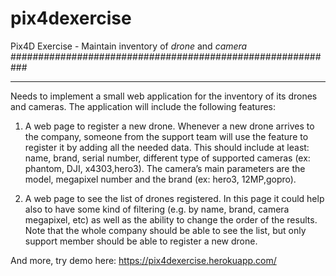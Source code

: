 # pix4dexercise

Pix4D Exercise - Maintain inventory of *drone* and *camera*
###########################################################


********

Needs to implement a small web application for the inventory of its drones and cameras. The application will include the following features:

1. A web page to register a new drone. Whenever a new drone arrives to the company, someone from the support team will use the feature to register it by adding all the needed data. This should include at least: name, brand, serial number, different type of supported cameras (ex: phantom, DJI, x4303,hero3). The camera’s main parameters are the model, megapixel number and the brand (ex: hero3, 12MP,gopro).

2. A web page to see the list of drones registered. In this page it could help also to have some kind of filtering (e.g. by name, brand, camera megapixel, etc) as well as the ability to change the order of the results.
Note that the whole company should be able to see the list, but only support member should be able to register a new drone.

And more, try demo here: https://pix4dexercise.herokuapp.com/
